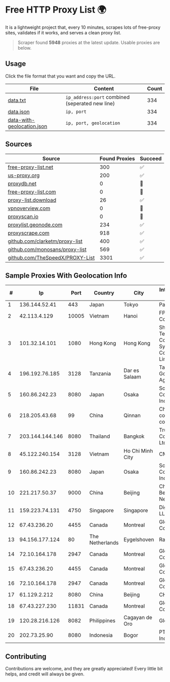 
# Free HTTP Proxy List 🌍

It is a lightweight project that, every 10 minutes, scrapes lots of free-proxy sites, validates if it works, and serves a clean proxy list.


> Scraper found **5948** proxies at the latest update. Usable proxies are below.

## Usage

Click the file format that you want and copy the URL.


|File|Content|Count|
|----|-------|-----|
|[data.txt](https://raw.githubusercontent.com/themiralay/Proxy-List-World/master/data.txt)|`ip_address:port` combined (seperated new line)|334|
|[data.json](https://raw.githubusercontent.com/themiralay/Proxy-List-World/master/data.json)|`ip, port`|334|
|[data-with-geolocation.json](https://raw.githubusercontent.com/themiralay/Proxy-List-World/master/data-with-geolocation.json)|`ip, port, geolocation`|334|

## Sources

|Source|Found Proxies|Succeed|
|------|-------------|-------|
|[free-proxy-list.net](https://free-proxy-list.net)|300|✅|
|[us-proxy.org](https://www.us-proxy.org)|200|✅|
|[proxydb.net](http://proxydb.net)|0|🚫|
|[free-proxy-list.com](https://free-proxy-list.com/?page=&port=&type%5B%5D=http&type%5B%5D=https&up_time=0&search=Search)|0|🚫|
|[proxy-list.download](https://www.proxy-list.download/HTTP)|26|✅|
|[vpnoverview.com](https://vpnoverview.com/privacy/anonymous-browsing/free-proxy-servers)|0|🚫|
|[proxyscan.io](https://www.proxyscan.io)|0|🚫|
|[proxylist.geonode.com](https://proxylist.geonode.com/api/proxy-list?limit=300&page=1&sort_by=lastChecked&sort_type=desc&protocols=http,https)|234|✅|
|[proxyscrape.com](https://api.proxyscrape.com/v2/?request=displayproxies&protocol=http&timeout=10000&country=all&ssl=all&anonymity=all)|918|✅|
|[github.com/clarketm/proxy-list](https://raw.githubusercontent.com/clarketm/proxy-list/master/proxy-list-raw.txt)|400|✅|
|[github.com/monosans/proxy-list](https://raw.githubusercontent.com/monosans/proxy-list/main/proxies/http.txt)|569|✅|
|[github.com/TheSpeedX/PROXY-List](https://raw.githubusercontent.com/TheSpeedX/PROXY-List/master/http.txt)|3301|✅|


## Sample Proxies With Geolocation Info

|#|Ip|Port|Country|City|Internet Service Provider|
|-|--|----|-------|----|-------------------------|
|1|136.144.52.41|443|Japan|Tokyo|Packet Host, Inc.|
|2|42.113.4.129|10005|Vietnam|Hanoi|FPT Telecom Company|
|3|101.32.14.101|1080|Hong Kong|Hong Kong|Shenzhen Tencent Computer Systems Company Limited|
|4|196.192.76.185|3128|Tanzania|Dar es Salaam|Tanzania e-Government Agency|
|5|160.86.242.23|8080|Japan|Osaka|Sony Network Communications Inc|
|6|218.205.43.68|99|China|Qinnan|China Mobile communications corporation|
|7|203.144.144.146|8080|Thailand|Bangkok|True Internet Corporation CO. Ltd.|
|8|45.122.240.154|3128|Vietnam|Ho Chi Minh City|CMCTELECOM|
|9|160.86.242.23|8080|Japan|Osaka|Sony Network Communications Inc|
|10|221.217.50.37|9000|China|Beijing|China Unicom Beijing Province Network|
|11|159.223.74.131|4750|Singapore|Singapore|DigitalOcean, LLC|
|12|67.43.236.20|4455|Canada|Montreal|GloboTech Communications|
|13|94.156.177.124|80|The Netherlands|Eygelshoven|Railnet LLC|
|14|72.10.164.178|2947|Canada|Montreal|GloboTech Communications|
|15|67.43.236.20|4455|Canada|Montreal|GloboTech Communications|
|16|72.10.164.178|2947|Canada|Montreal|GloboTech Communications|
|17|61.129.2.212|8080|China|Beijing|CHINANET|
|18|67.43.227.230|11831|Canada|Montreal|GloboTech Communications|
|19|120.28.216.126|8082|Philippines|Cagayan de Oro|Globe Telecom|
|20|202.73.25.90|8080|Indonesia|Bogor|PT.Semut Data Indonesia|



## Contributing

Contributions are welcome, and they are greatly appreciated! Every
little bit helps, and credit will always be given.

